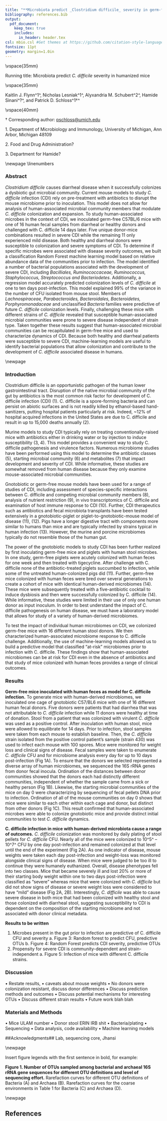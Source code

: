 ```yaml
---
title: "**Microbiota predict _Clostridium difficile_ severity in germ-free mice colonized with human feces**"
bibliography: references.bib
output:
  pdf_document:
    keep_tex: true
    includes:
      in_header: header.tex
csl: mbio.csl #Get themes at https://github.com/citation-style-language/styles
fontsize: 11pt
geometry: margin=1.0in
---
```


\vspace{35mm}

Running title: Microbiota predict _C. difficile_ severity in humanized mice

\vspace{35mm}


Kaitlin J. Flynn^1^, Nicholas Lesniak^1^, Alyxandria M. Schubert^2^, Hamide Sinani^?^, and Patrick D. Schloss^1$\dagger$^

\vspace{40mm}

$\dagger$ Corresponding author: pschloss@umich.edu

1\. Department of Microbiology and Immunology, University of Michigan, Ann Arbor, Michigan 48109

2\. Food and Drug Administration?

3\. Department for Hamide?


\newpage
\linenumbers


### Abstract
_Clostridium difficile_ causes diarrheal disease when it successfully colonizes a dysbiotic gut microbial community. Current mouse models to study _C. difficile_ infection (CDI) rely on pre-treatment with antibiotics to disrupt the mouse microbiome prior to inoculation. This model does not allow for analysis of human-associated microbial community members that modulate _C. difficile_ colonization and expansion. To study human-associated microbes in the context of CDI, we inoculated germ-free C57BL/6 mice with one of 16 human fecal samples from diarrheal or healthy donors and challenged with C. difficile 14 days later. Five unique donor-mice combinations resulted in severe CDI while the remaining 11 only experienced mild disease. Both healthy and diarrheal donors were susceptible to colonization and severe symptoms of CDI. To determine if specific microbes were associated with disease severity outcomes, we built a classification Random Forest machine learning model based on relative abundance data of the communities prior to infection. The model identified a number of bacterial populations associated with the development of severe CDI, including _Bacilliales, Ruminococcaceae, Ruminococcus, Staphylococcus, Streptococcus and Bacteriodetes_. Additionally, a regression model accurately predicted colonization levels of _C. difficile_ at one to ten days post-infection. This model explained 99% of the variance in the number of CFU isolated from mouse stool. Members of _Lachnospiraceae, Parabacteroides, Bacteroidales, Bacteroidetes, Porphyromonadaceae_ and unclassified _Bacteria_ families were predictive of future _C. difficile_ colonization levels. Finally, challenging these mice with different strains of _C. difficile_ revealed that susceptible human-associated microbial communities were prone to severe disease independent of strain type. Taken together these results suggest that human-associated microbial communities can be recapitulated in germ-free mice and used to characterize dynamics of CDI. Because both healthy and diarrheal patients were susceptible to severe CDI, machine-learning models are useful to identify bacterial populations that allow colonization and contribute to the development of _C. difficile_ associated disease in humans. 


\newpage

### Introduction
Clostridium difficile is an opportunistic pathogen of the human lower gastrointestinal tract. Disruption of the native microbial community of the gut by antibiotics is the most common risk factor for development of C. difficile infection (CDI) (1). C. difficile is a spore-forming bacteria and can persist on abiotic surfaces and is not readily killed by ethanol-based hand-sanitizers, putting hospital patients particularly at risk. Indeed, ~12% of hospital acquired infections in the United States are due to C. difficile and result in up to 15,000 deaths annually (2).
  
Murine models to study CDI typically rely on treating conventionally-raised mice with antibiotics either in drinking water or by injection to induce susceptibility (3, 4). This model provides a convenient way to study C. difficile pathogenesis and virulence factors. Numerous microbiome studies have been performed using this model to determine the antibiotic classes (5), starting microbial community (6) and metabolites (7) that impact development and severity of CDI. While informative, these studies are somewhat removed from human disease because they only examine mouse-associated microbial communities. 
	
Gnotobiotic or germ-free mouse models have been used for a range of studies of CDI, including assessment of species-specific interactions between C. difficile and competing microbial community members (8), analysis of nutrient restriction (9), in vivo transcriptomics of C. difficile and examination of host immune response to CDI (10). Further, CDI therapeutics such as antibiotics and fecal microbiota transplants have been tested extensively in a gnotobiotic-piglet or piglet-to-gnotobiotic-mouse model of disease (11), (12). Pigs have a longer digestive tract with components more similar to humans than mice and are typically infected by strains typical in human infection (13). However, the murine and porcine microbiomes typically do not resemble those of the human gut. 
  
The power of the gnotobiotic models to study CDI has been further realized by first inoculating germ-free mice and piglets with human stool microbes. In one study, germ-free piglets were acutely colonized with human feces for one week and then treated with tigecycline. After challenge with C. difficile none of the antibiotic-treated piglets succumbed to infection, while some of the untreated human-colonized pigs did (11). Further, germ-free mice colonized with human feces were bred over several generations to create a cohort of mice with identical human-derived microbiomes (14). These mice were subsequently treated with a five-antibiotic cocktail to induce dysbiosis and then were successfully colonized by C. difficile (14).  While informative, these studies were limited in their use of only one human donor as input inoculum. In order to best understand the impact of C. difficile pathogenesis on human disease, we must have a laboratory model that allows for study of a variety of human-derived microbiomes. 
  
To test the impact of individual human microbiomes on CDI, we colonized germ-free mice with 16 different human stool donors. We then characterized human-associated microbiome response to C. difficile challenge. Additionally, the use of machine-learning models allowed us to build a predictive model that classified “at-risk” microbiomes prior to infection with C. difficile. These findings show that human-associated microbiomes can be at risk for CDI even in the absence of antibiotics and that study of mice colonized with human feces provides a range of clinical outcomes. 


### Results 
**Germ-free mice inoculated with human feces as model for C. difficile infection.** To generate mice with human-derived microbiomes, we inoculated one cage of gnotobiotic C57/BL6 mice with one of 16 different human fecal donors. Five donors were patients that had diarrhea that was not attributable to _C. difficile_ infection while 11 donors were healthy at time of donation. Stool from a patient that was colonized with virulent _C. difficile_ was used as a positive control. After inoculation with human stool, mice were allowed to equilibrate for 14 days. Prior to infection, stool samples were taken from each mouse to establish baseline. Then, the _C. difficile_ strain isolated from the positive control patient’s sample (strain 430) was used to infect each mouse with 100 spores. Mice were monitored for weight loss and clinical signs of disease.  Fecal samples were taken to enumerate _C. difficile_ CFU and for microbiome analysis every day for up to 10 days post-infection (Fig 1A). To ensure that the donors we selected represented a diverse array of human microbiomes, we sequenced the 16S rRNA genes from donor fecal inocula. Ordination of the distances between donor communities showed that the donors each had distinctly different communities, independent of whether the sample came from a sick or healthy person (Fig 1B). Likewise, the starting microbial communities of the mice on day 0 were characterizing by sequencing of fecal pellets DNA prior to infection. Ordination of all of the mouse communities on day 0 shows that mice were similar to each other within each cage and donor, but distinct from other donors (Fig 1C). This result confirmed that human-associated microbes were able to colonize gnotobiotic mice and provide distinct initial communities to test _C. difficile_ dynamics. 

**C. difficile infection in mice with human-derived microbiota cause a range of outcomes.** _C. difficile_ colonization was monitored by daily plating of stool pellets for _C. difficile_ CFU. Nearly all of the mice were colonized to 10^5^ – 10^7^ CFU by one day post-infection and remained colonized at that level until the end of the experiment (Fig 2A). As one indicator of disease, mouse weights were taken each day post-infection and weight-loss was monitored alongside clinical signs of disease. When mice were judged to be too ill to continue they were humanely euthanized. Overall, disease phenotypes fell into two classes. Mice that became severely ill and lost 20% or more of their starting body weight within one to two days post-infection were classified as “severe” whereas mice that were colonized with _C. difficile_ but did not show signs of disease or severe weight loss were considered to have “mild” disease (Fig 2A, 2B).  Interestingly, _C. difficile_ was able to cause severe disease in both mice that had been colonized with healthy stool and those colonized with diarrheal stool, suggesting susceptibility to CDI is dependent on the composition of the starting microbiome and not associated with donor clinical metadata. 

**Results to be written**
1.	Microbes present in the gut prior to infection are predictive of C. difficile CFU and severity 
a.	Figure 3: Random forest to predict CFU, predictive OTUs 
b.	Figure 4: Random Forest predicts CDI severity, predictive OTUs
2.	Propensity for severe CDI is community-dependent and strain-independent
a.	Figure 5:  Infection of mice with different C. difficile strains.



### Discussion
•	Restate results,
•	caveats about mouse weights 
•	No donors were colonization resistant, discuss donor differences 
•	Discuss prediction methods and outcomes
•	Discuss potential mechanisms for interesting OTUs
•	Discuss different strain results
•	Future work blah blah 



### Materials and Methods
•	Mice ULAM number 
•	Donor stool ERIN IRB shit
•	Bacteria/plating 
•	Sequencing
•	Data analysis, code availability
•	Machine learning models 


##Acknowledgments## 
Lab, sequencing core, Jhansi


\newpage

Insert figure legends with the first sentence in bold, for example:

**Figure 1. Number of OTUs sampled among bacterial and archaeal 16S rRNA gene sequences for different OTU definitions and level of sequencing effort.** Rarefaction curves for different OTU definitions of Bacteria (A) and Archaea (B). Rarefaction curves for the coarse environments in Table 1 for Bacteria (C) and Archaea (D).


\newpage

## References
